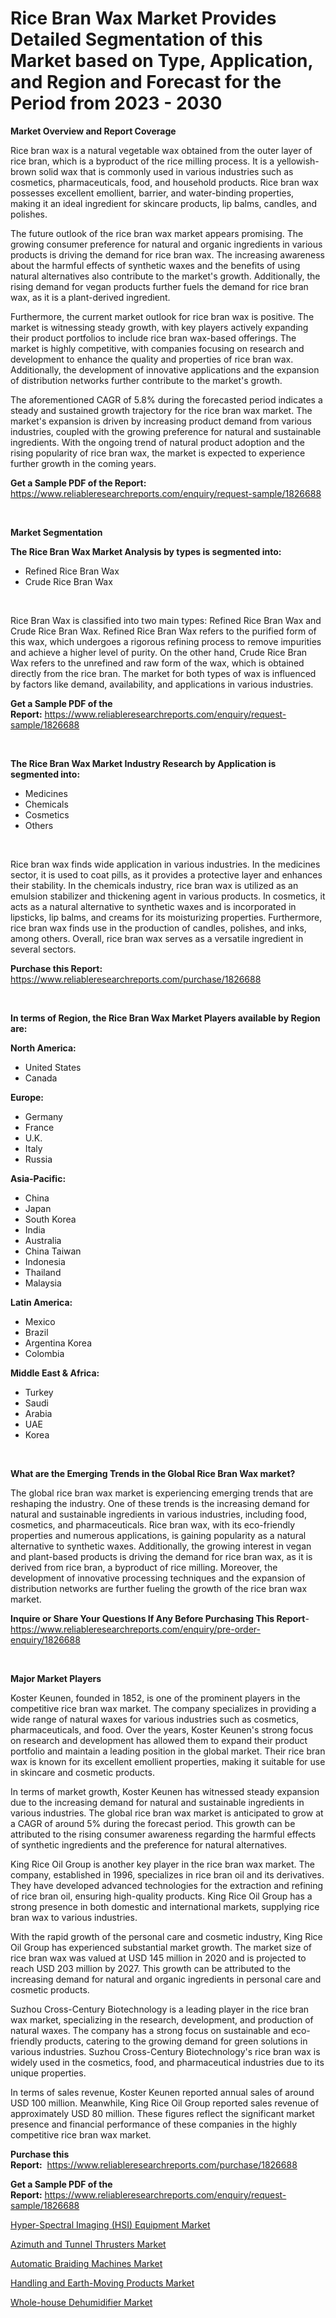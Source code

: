<p><h1>Rice Bran Wax Market Provides Detailed Segmentation of this Market based on Type, Application, and Region and Forecast for the Period from 2023 - 2030</h1></p><p><strong>Market Overview and Report Coverage</strong></p>
<p><p>Rice bran wax is a natural vegetable wax obtained from the outer layer of rice bran, which is a byproduct of the rice milling process. It is a yellowish-brown solid wax that is commonly used in various industries such as cosmetics, pharmaceuticals, food, and household products. Rice bran wax possesses excellent emollient, barrier, and water-binding properties, making it an ideal ingredient for skincare products, lip balms, candles, and polishes.</p><p>The future outlook of the rice bran wax market appears promising. The growing consumer preference for natural and organic ingredients in various products is driving the demand for rice bran wax. The increasing awareness about the harmful effects of synthetic waxes and the benefits of using natural alternatives also contribute to the market's growth. Additionally, the rising demand for vegan products further fuels the demand for rice bran wax, as it is a plant-derived ingredient.</p><p>Furthermore, the current market outlook for rice bran wax is positive. The market is witnessing steady growth, with key players actively expanding their product portfolios to include rice bran wax-based offerings. The market is highly competitive, with companies focusing on research and development to enhance the quality and properties of rice bran wax. Additionally, the development of innovative applications and the expansion of distribution networks further contribute to the market's growth.</p><p>The aforementioned CAGR of 5.8% during the forecasted period indicates a steady and sustained growth trajectory for the rice bran wax market. The market's expansion is driven by increasing product demand from various industries, coupled with the growing preference for natural and sustainable ingredients. With the ongoing trend of natural product adoption and the rising popularity of rice bran wax, the market is expected to experience further growth in the coming years.</p></p>
<p><strong>Get a Sample PDF of the Report:</strong> <a href="https://www.reliableresearchreports.com/enquiry/request-sample/1826688">https://www.reliableresearchreports.com/enquiry/request-sample/1826688</a></p>
<p>&nbsp;</p>
<p><strong>Market Segmentation</strong></p>
<p><strong>The Rice Bran Wax Market Analysis by types is segmented into:</strong></p>
<p><ul><li>Refined Rice Bran Wax</li><li>Crude Rice Bran Wax</li></ul></p>
<p>&nbsp;</p>
<p><p>Rice Bran Wax is classified into two main types: Refined Rice Bran Wax and Crude Rice Bran Wax. Refined Rice Bran Wax refers to the purified form of this wax, which undergoes a rigorous refining process to remove impurities and achieve a higher level of purity. On the other hand, Crude Rice Bran Wax refers to the unrefined and raw form of the wax, which is obtained directly from the rice bran. The market for both types of wax is influenced by factors like demand, availability, and applications in various industries.</p></p>
<p><strong>Get a Sample PDF of the Report:</strong>&nbsp;<a href="https://www.reliableresearchreports.com/enquiry/request-sample/1826688">https://www.reliableresearchreports.com/enquiry/request-sample/1826688</a></p>
<p>&nbsp;</p>
<p><strong>The Rice Bran Wax Market Industry Research by Application is segmented into:</strong></p>
<p><ul><li>Medicines</li><li>Chemicals</li><li>Cosmetics</li><li>Others</li></ul></p>
<p>&nbsp;</p>
<p><p>Rice bran wax finds wide application in various industries. In the medicines sector, it is used to coat pills, as it provides a protective layer and enhances their stability. In the chemicals industry, rice bran wax is utilized as an emulsion stabilizer and thickening agent in various products. In cosmetics, it acts as a natural alternative to synthetic waxes and is incorporated in lipsticks, lip balms, and creams for its moisturizing properties. Furthermore, rice bran wax finds use in the production of candles, polishes, and inks, among others. Overall, rice bran wax serves as a versatile ingredient in several sectors.</p></p>
<p><strong>Purchase this Report:</strong>&nbsp; <a href="https://www.reliableresearchreports.com/purchase/1826688">https://www.reliableresearchreports.com/purchase/1826688</a></p>
<p>&nbsp;</p>
<p><strong>In terms of Region, the Rice Bran Wax Market Players available by Region are:</strong></p>
<p>
    <p> <strong> North America: </strong>
        <ul>
            <li>United States</li>
            <li>Canada</li>
        </ul>
        </p> 
    <p> <strong> Europe: </strong>
        <ul>
            <li>Germany</li>
            <li>France</li>
            <li>U.K.</li>
            <li>Italy</li>
            <li>Russia</li>
        </ul>
        </p> 
    <p> <strong> Asia-Pacific: </strong>
        <ul>
            <li>China</li>
            <li>Japan</li>
            <li>South Korea</li>
            <li>India</li>
            <li>Australia</li>
            <li>China Taiwan</li>
            <li>Indonesia</li>
            <li>Thailand</li>
            <li>Malaysia</li>
        </ul>
        </p> 
    <p> <strong> Latin America: </strong>
        <ul>
            <li>Mexico</li>
            <li>Brazil</li>
            <li>Argentina Korea</li>
            <li>Colombia</li>
        </ul>
        </p> 
    <p> <strong> Middle East & Africa: </strong>
        <ul>
            <li>Turkey</li>
            <li>Saudi</li>
            <li>Arabia</li>
            <li>UAE</li>
            <li>Korea</li>
        </ul>
    </p>
    </p>
<p>&nbsp;</p>
<p><strong>What are the Emerging Trends in the Global Rice Bran Wax market?</strong></p>
<p><p>The global rice bran wax market is experiencing emerging trends that are reshaping the industry. One of these trends is the increasing demand for natural and sustainable ingredients in various industries, including food, cosmetics, and pharmaceuticals. Rice bran wax, with its eco-friendly properties and numerous applications, is gaining popularity as a natural alternative to synthetic waxes. Additionally, the growing interest in vegan and plant-based products is driving the demand for rice bran wax, as it is derived from rice bran, a byproduct of rice milling. Moreover, the development of innovative processing techniques and the expansion of distribution networks are further fueling the growth of the rice bran wax market.</p></p>
<p><strong>Inquire or Share Your Questions If Any Before Purchasing This Report</strong>- <a href="https://www.reliableresearchreports.com/enquiry/pre-order-enquiry/1826688">https://www.reliableresearchreports.com/enquiry/pre-order-enquiry/1826688</a></p>
<p>&nbsp;</p>
<p><strong>Major Market Players</strong></p>
<p><p>Koster Keunen, founded in 1852, is one of the prominent players in the competitive rice bran wax market. The company specializes in providing a wide range of natural waxes for various industries such as cosmetics, pharmaceuticals, and food. Over the years, Koster Keunen's strong focus on research and development has allowed them to expand their product portfolio and maintain a leading position in the global market. Their rice bran wax is known for its excellent emollient properties, making it suitable for use in skincare and cosmetic products.</p><p>In terms of market growth, Koster Keunen has witnessed steady expansion due to the increasing demand for natural and sustainable ingredients in various industries. The global rice bran wax market is anticipated to grow at a CAGR of around 5% during the forecast period. This growth can be attributed to the rising consumer awareness regarding the harmful effects of synthetic ingredients and the preference for natural alternatives.</p><p>King Rice Oil Group is another key player in the rice bran wax market. The company, established in 1996, specializes in rice bran oil and its derivatives. They have developed advanced technologies for the extraction and refining of rice bran oil, ensuring high-quality products. King Rice Oil Group has a strong presence in both domestic and international markets, supplying rice bran wax to various industries.</p><p>With the rapid growth of the personal care and cosmetic industry, King Rice Oil Group has experienced substantial market growth. The market size of rice bran wax was valued at USD 145 million in 2020 and is projected to reach USD 203 million by 2027. This growth can be attributed to the increasing demand for natural and organic ingredients in personal care and cosmetic products.</p><p>Suzhou Cross-Century Biotechnology is a leading player in the rice bran wax market, specializing in the research, development, and production of natural waxes. The company has a strong focus on sustainable and eco-friendly products, catering to the growing demand for green solutions in various industries. Suzhou Cross-Century Biotechnology's rice bran wax is widely used in the cosmetics, food, and pharmaceutical industries due to its unique properties.</p><p>In terms of sales revenue, Koster Keunen reported annual sales of around USD 100 million. Meanwhile, King Rice Oil Group reported sales revenue of approximately USD 80 million. These figures reflect the significant market presence and financial performance of these companies in the highly competitive rice bran wax market.</p></p>
<p><strong>Purchase this Report:</strong>&nbsp;&nbsp;<a href="https://www.reliableresearchreports.com/purchase/1826688">https://www.reliableresearchreports.com/purchase/1826688</a></p>
<p></p>
<p><strong>Get a Sample PDF of the Report:</strong>&nbsp;<a href="https://www.reliableresearchreports.com/enquiry/request-sample/1826688">https://www.reliableresearchreports.com/enquiry/request-sample/1826688</a></p>
<p><p><a href="https://medium.com/@viksingh034/hyper-spectral-imaging-hsi-equipment-market-share-evolution-and-market-growth-trends-2023-2030-42e1acbec7ee">Hyper-Spectral Imaging (HSI) Equipment Market</a></p><p><a href="https://medium.com/@the.strong.zer0/azimuth-and-tunnel-thrusters-market-share-evolution-and-market-growth-trends-2023-2030-d9a3709cb1a9">Azimuth and Tunnel Thrusters Market</a></p><p><a href="https://medium.com/@hotspotelectronicsstore/analyzing-automatic-braiding-machines-market-global-industry-perspective-and-forecast-2023-to-005574e53d95">Automatic Braiding Machines Market</a></p><p><a href="https://medium.com/@hotspotvendor/analyzing-handling-and-earth-moving-products-market-global-industry-perspective-and-forecast-2023-a42c1dd39702">Handling and Earth-Moving Products Market</a></p><p><a href="https://medium.com/@deniseharvey70/whole-house-dehumidifier-market-analysis-and-sze-forecasted-for-period-from-2023-to-2030-f5a2b0fb96a5">Whole-house Dehumidifier Market</a></p></p>